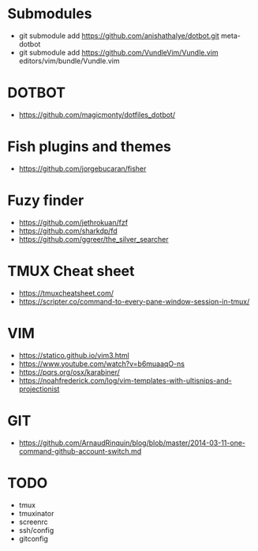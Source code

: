 # Submodules
- git submodule add https://github.com/anishathalye/dotbot.git meta-dotbot
- git submodule add https://github.com/VundleVim/Vundle.vim editors/vim/bundle/Vundle.vim

# DOTBOT
- https://github.com/magicmonty/dotfiles_dotbot/

# Fish plugins and themes
- https://github.com/jorgebucaran/fisher

# Fuzy finder
- https://github.com/jethrokuan/fzf
- https://github.com/sharkdp/fd
- https://github.com/ggreer/the_silver_searcher

# TMUX Cheat sheet
- https://tmuxcheatsheet.com/
- https://scripter.co/command-to-every-pane-window-session-in-tmux/

# VIM
- https://statico.github.io/vim3.html
- https://www.youtube.com/watch?v=b6muaaqO-ns
- https://pqrs.org/osx/karabiner/
- https://noahfrederick.com/log/vim-templates-with-ultisnips-and-projectionist

# GIT
- https://github.com/ArnaudRinquin/blog/blob/master/2014-03-11-one-command-github-account-switch.md

# TODO
- tmux
- tmuxinator
- screenrc
- ssh/config
- gitconfig
